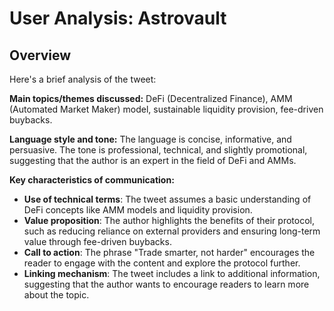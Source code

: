 # User Analysis: Astrovault

## Overview

Here's a brief analysis of the tweet:

**Main topics/themes discussed:** DeFi (Decentralized Finance), AMM (Automated Market Maker) model, sustainable liquidity provision, fee-driven buybacks.

**Language style and tone:** The language is concise, informative, and persuasive. The tone is professional, technical, and slightly promotional, suggesting that the author is an expert in the field of DeFi and AMMs.

**Key characteristics of communication:**

* **Use of technical terms**: The tweet assumes a basic understanding of DeFi concepts like AMM models and liquidity provision.
* **Value proposition**: The author highlights the benefits of their protocol, such as reducing reliance on external providers and ensuring long-term value through fee-driven buybacks.
* **Call to action**: The phrase "Trade smarter, not harder" encourages the reader to engage with the content and explore the protocol further.
* **Linking mechanism**: The tweet includes a link to additional information, suggesting that the author wants to encourage readers to learn more about the topic.